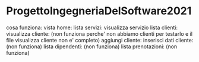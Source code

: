 # ProgettoIngegneriaDelSoftware2021

cosa funziona:
  vista home:
    lista servizi:
      visualizza servizio
    lista clienti:
      visualizza cliente:
        (non funziona perche' non abbiamo clienti per testarlo e il file visualizza cliente non e' completo)
      aggiungi cliente:
        inserisci dati cliente:
          (non funziona)
    lista dipendenti:
      (non funziona)
    lista prenotazioni:
      (non funziona)
